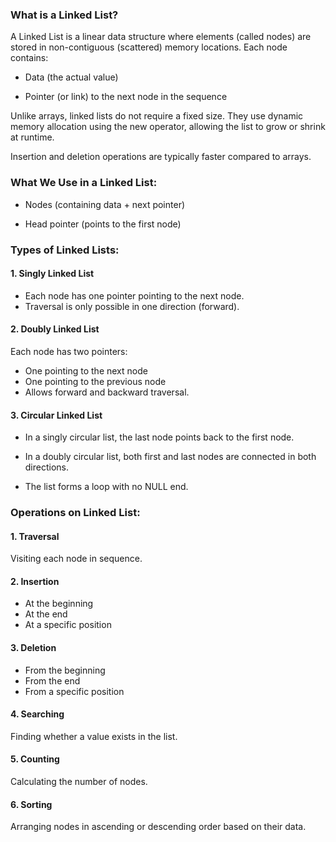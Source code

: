 ### What is a Linked List?

A Linked List is a linear data structure where elements (called nodes) are stored in non-contiguous (scattered) memory locations.
Each node contains:

- Data (the actual value)

- Pointer (or link) to the next node in the sequence

Unlike arrays, linked lists do not require a fixed size. They use dynamic memory allocation using the new operator, allowing the list to grow or shrink at runtime.

Insertion and deletion operations are typically faster compared to arrays.

### What We Use in a Linked List:

- Nodes (containing data + next pointer)

- Head pointer (points to the first node)

### Types of Linked Lists:

#### 1. Singly Linked List

- Each node has one pointer pointing to the next node.
- Traversal is only possible in one direction (forward).

#### 2. Doubly Linked List

Each node has two pointers:

- One pointing to the next node
- One pointing to the previous node
- Allows forward and backward traversal.

#### 3. Circular Linked List

- In a singly circular list, the last node points back to the first node.

- In a doubly circular list, both first and last nodes are connected in both directions.
- The list forms a loop with no NULL end.

### Operations on Linked List:

#### 1. Traversal

Visiting each node in sequence.

#### 2. Insertion

- At the beginning
- At the end
- At a specific position

#### 3. Deletion

- From the beginning
- From the end
- From a specific position

#### 4. Searching

Finding whether a value exists in the list.

#### 5. Counting

Calculating the number of nodes.

#### 6. Sorting

Arranging nodes in ascending or descending order based on their data.
